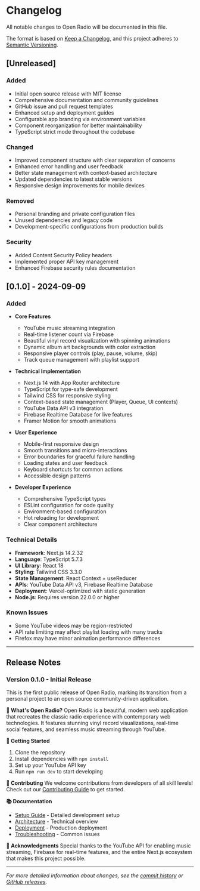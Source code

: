 # Changelog

All notable changes to Open Radio will be documented in this file.

The format is based on [Keep a Changelog](https://keepachangelog.com/en/1.0.0/),
and this project adheres to [Semantic Versioning](https://semver.org/spec/v2.0.0.html).

## [Unreleased]

### Added
- Initial open source release with MIT license
- Comprehensive documentation and community guidelines
- GitHub issue and pull request templates
- Enhanced setup and deployment guides
- Configurable app branding via environment variables
- Component reorganization for better maintainability
- TypeScript strict mode throughout the codebase

### Changed
- Improved component structure with clear separation of concerns
- Enhanced error handling and user feedback
- Better state management with context-based architecture
- Updated dependencies to latest stable versions
- Responsive design improvements for mobile devices

### Removed
- Personal branding and private configuration files
- Unused dependencies and legacy code
- Development-specific configurations from production builds

### Security
- Added Content Security Policy headers
- Implemented proper API key management
- Enhanced Firebase security rules documentation

## [0.1.0] - 2024-09-09

### Added
- **Core Features**
  - YouTube music streaming integration
  - Real-time listener count via Firebase
  - Beautiful vinyl record visualization with spinning animations
  - Dynamic album art backgrounds with color extraction
  - Responsive player controls (play, pause, volume, skip)
  - Track queue management with playlist support

- **Technical Implementation**
  - Next.js 14 with App Router architecture
  - TypeScript for type-safe development
  - Tailwind CSS for responsive styling
  - Context-based state management (Player, Queue, UI contexts)
  - YouTube Data API v3 integration
  - Firebase Realtime Database for live features
  - Framer Motion for smooth animations

- **User Experience**
  - Mobile-first responsive design
  - Smooth transitions and micro-interactions
  - Error boundaries for graceful failure handling
  - Loading states and user feedback
  - Keyboard shortcuts for common actions
  - Accessible design patterns

- **Developer Experience**
  - Comprehensive TypeScript types
  - ESLint configuration for code quality
  - Environment-based configuration
  - Hot reloading for development
  - Clear component architecture

### Technical Details
- **Framework**: Next.js 14.2.32
- **Language**: TypeScript 5.7.3
- **UI Library**: React 18
- **Styling**: Tailwind CSS 3.3.0
- **State Management**: React Context + useReducer
- **APIs**: YouTube Data API v3, Firebase Realtime Database
- **Deployment**: Vercel-optimized with static generation
- **Node.js**: Requires version 22.0.0 or higher

### Known Issues
- Some YouTube videos may be region-restricted
- API rate limiting may affect playlist loading with many tracks
- Firefox may have minor animation performance differences

---

## Release Notes

### Version 0.1.0 - Initial Release

This is the first public release of Open Radio, marking its transition from a personal project to an open source community-driven application.

**🎵 What's Open Radio?**
Open Radio is a beautiful, modern web application that recreates the classic radio experience with contemporary web technologies. It features stunning vinyl record visualizations, real-time social features, and seamless music streaming through YouTube.

**🚀 Getting Started**
1. Clone the repository
2. Install dependencies with `npm install`
3. Set up your YouTube API key
4. Run `npm run dev` to start developing

**🤝 Contributing**
We welcome contributions from developers of all skill levels! Check out our [Contributing Guide](./CONTRIBUTING.md) to get started.

**📚 Documentation**
- [Setup Guide](./docs/SETUP.md) - Detailed development setup
- [Architecture](./docs/ARCHITECTURE.md) - Technical overview
- [Deployment](./docs/DEPLOYMENT.md) - Production deployment
- [Troubleshooting](./docs/TROUBLESHOOTING.md) - Common issues

**🙏 Acknowledgments**
Special thanks to the YouTube API for enabling music streaming, Firebase for real-time features, and the entire Next.js ecosystem that makes this project possible.

---

*For more detailed information about changes, see the [commit history](https://github.com/your-username/open-radio/commits/main) or [GitHub releases](https://github.com/your-username/open-radio/releases).*